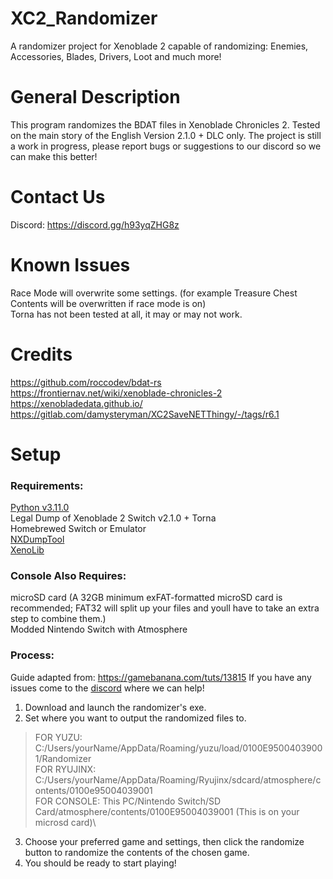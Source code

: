 # XC2_Randomizer
A randomizer project for Xenoblade 2 capable of randomizing: Enemies, Accessories, Blades, Drivers, Loot and much more!


# General Description
This program randomizes the BDAT files in Xenoblade Chronicles 2. Tested on the main story of the English Version 2.1.0 + DLC only. The project is still a work in progress, please report bugs or suggestions to our discord so we can make this better!

# Contact Us
Discord: https://discord.gg/h93yqZHG8z

# Known Issues
Race Mode will overwrite some settings. (for example Treasure Chest Contents will be overwritten if race mode is on)\
Torna has not been tested at all, it may or may not work.


# Credits
https://github.com/roccodev/bdat-rs \
https://frontiernav.net/wiki/xenoblade-chronicles-2 \
https://xenobladedata.github.io/ \
https://gitlab.com/damysteryman/XC2SaveNETThingy/-/tags/r6.1 

# Setup

### Requirements:
[Python v3.11.0](https://www.python.org/downloads/release/python-3110/)\
Legal Dump of Xenoblade 2 Switch v2.1.0 + Torna\
Homebrewed Switch or Emulator\
[NXDumpTool](https://github.com/DarkMatterCore/nxdumptool)\
[XenoLib](https://github.com/PredatorCZ/XenoLib/)

### Console Also Requires:
microSD card (A 32GB minimum exFAT-formatted microSD card is recommended; FAT32 will split up your files and youll have to take an extra step to combine them.)\
Modded Nintendo Switch with Atmosphere


### Process:
Guide adapted from: https://gamebanana.com/tuts/13815
If you have any issues come to the [discord](https://discord.gg/h93yqZHG8z) where we can help!


1. Download and launch the randomizer's exe.
2. Set where you want to output the randomized files to.
>FOR YUZU: C:/Users/yourName/AppData/Roaming/yuzu/load/0100E95004039001/Randomizer\
FOR RYUJINX: C:/Users/yourName/AppData/Roaming/Ryujinx/sdcard/atmosphere/contents/0100e95004039001\
FOR CONSOLE: This PC/Nintendo Switch/SD Card/atmosphere/contents/0100E95004039001 (This is on your microsd card)\

3. Choose your preferred game and settings, then click the randomize button to randomize the contents of the chosen game.
4. You should be ready to start playing!